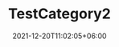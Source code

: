 ---
title: "TestCategory2"
date: 2021-12-20T11:02:05+06:00
icon: "ti-package"
description: "This is a test page"
type : "docs"
---